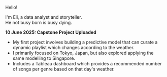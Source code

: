 Hello!

I'm Eli, a data analyst and storyteller.  
He not busy born is busy dying.

**10 June 2025: Capstone Project Uploaded**
- My first project involves building a predictive model that can curate a dynamic playlist which changes according to the weather.
- I primarily focused on Tokyo, Japan, but also explored applying the same modelling to Singapore.
- Includes a Tableau dashboard which provides a recommended number of songs per genre based on that day's weather.
